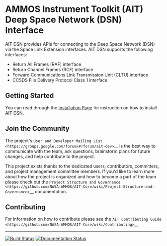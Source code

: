 AMMOS Instrument Toolkit (AIT) Deep Space Network (DSN) Interface
=================================================================

AIT DSN provides APIs for connecting to the Deep Space Network (DSN) via the Space Link
Extension interfaces. AIT DSN supports the following interfaces:

- Return All Frames (RAF) interface
- Return Channel Frames (RCF) interface
- Forward Communications Link Transmission Unit (CLTU) interface
- CCSDS File Delivery Protocol Class 1 interface

Getting Started
---------------

You can read through the [Installation Page](http://ait-dsn.readthedocs.io/en/latest/installation.html) for instruction on how to install AIT DSN.

Join the Community
------------------

The project's `User and Developer Mailing List <https://groups.google.com/forum/#!forum/ait-dev>`__ is the best way to communicate with the team, ask questions, brainstorm plans for future changes, and help contribute to the project.

This project exists thanks to the dedicated users, contributors, committers, and project management committee members. If you'd like to learn more about how the project is organized and how to become a part of the team please check out the `Project Structure and Governance <https://github.com/NASA-AMMOS/AIT-Core/wiki/Project-Structure-and-Governance>`__ documentation.

Contributing
------------

For information on how to contribute please see the `AIT Contributing
Guide <https://github.com/NASA-AMMOS/AIT-Core/wiki/Contributing>`__

-----
[![Build Status](https://travis-ci.org/NASA-AMMOS/AIT-DSN.svg?branch=master)](https://travis-ci.org/NASA-AMMOS/AIT-DSN) [![Documentation Status](https://readthedocs.org/projects/ait-dsn/badge/?version=master)](http://ait-dsn.readthedocs.io/en/master/?badge=master)
